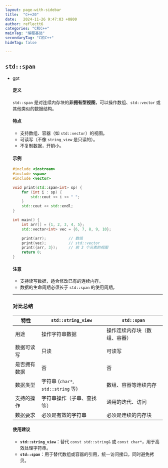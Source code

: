 ```yaml
---
layout: page-with-sidebar
title:  "C++20"
date:   2024-11-26 9:47:03 +0800
author: reflectt6
categories: "C和C++"
mainTag: "编程基础"
secondaryTag: "C和C++"
hideTag: false

---
```




## **`std::span`**

- gpt

  #### 定义

  `std::span` 是对连续内存块的**非拥有型视图**，可以操作数组、`std::vector` 或其他类似的数据结构。

  #### 特点

  - 支持数组、容器（如 `std::vector`）的视图。
  - 可读写（不像 `string_view` 是只读的）。
  - 不复制数据，开销小。

  #### 示例

  ```cpp
  #include <iostream>
  #include <span>
  #include <vector>
  
  void print(std::span<int> sp) {
      for (int i : sp) {
          std::cout << i << " ";
      }
      std::cout << std::endl;
  }
  
  int main() {
      int arr[] = {1, 2, 3, 4, 5};
      std::vector<int> vec = {6, 7, 8, 9, 10};
  
      print(arr);          // 数组
      print(vec);          // std::vector
      print({arr, 3});     // 前 3 个元素的视图
      return 0;
  }
  ```

  #### 注意

  - 支持读写数据，适合修改已有的连续内存。
  - 数据的生命周期必须长于 `std::span` 的使用周期。

  ------

  ### **对比总结**

  | 特性         | `std::string_view`                 | `std::span`                  |
  | ------------ | ---------------------------------- | ---------------------------- |
  | 用途         | 操作字符串数据                     | 操作连续内存块（数组、容器） |
  | 数据可读写   | 只读                               | 可读写                       |
  | 是否拥有数据 | 否                                 | 否                           |
  | 数据类型     | 字符串 (`char*`, `std::string` 等) | 数组、容器等连续内存         |
  | 支持的操作   | 字符串操作（子串、查找等）         | 通用的迭代、访问             |
  | 数据要求     | 必须是有效的字符串                 | 必须是连续的内存块           |

  #### 使用建议

  - **`std::string_view`**：替代 `const std::string&` 或 `const char*`，用于高效处理字符串。
  - **`std::span`**：用于替代数组或容器的引用，统一访问接口，同时避免拷贝。
